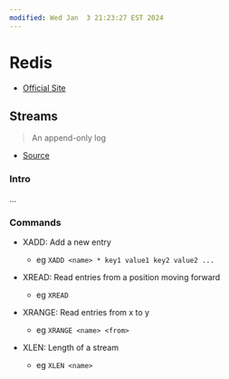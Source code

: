 ```yaml
---
modified: Wed Jan  3 21:23:27 EST 2024
---
```

# Redis

- [Official Site](https://redis.io/)

## Streams

> An append-only log

- [Source](https://redis.io/docs/data-types/streams/)

### Intro

...

### Commands

- XADD: Add a new entry

  - eg `XADD <name> * key1 value1 key2 value2 ...`

- XREAD: Read entries from a position moving forward

  - eg `XREAD `

- XRANGE: Read entries from x to y

  - eg `XRANGE <name> <from>`

- XLEN: Length of a stream

  - eg `XLEN <name>`
